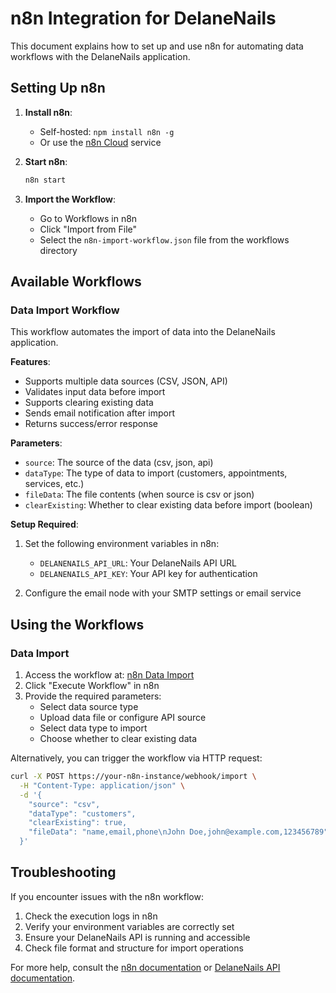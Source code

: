 # n8n Integration for DelaneNails

This document explains how to set up and use n8n for automating data workflows with the DelaneNails application.

## Setting Up n8n

1. **Install n8n**:
   - Self-hosted: `npm install n8n -g`
   - Or use the [n8n Cloud](https://www.n8n.cloud/) service

2. **Start n8n**:
   ```bash
   n8n start
   ```

3. **Import the Workflow**:
   - Go to Workflows in n8n
   - Click "Import from File"
   - Select the `n8n-import-workflow.json` file from the workflows directory

## Available Workflows

### Data Import Workflow

This workflow automates the import of data into the DelaneNails application.

**Features**:
- Supports multiple data sources (CSV, JSON, API)
- Validates input data before import
- Supports clearing existing data
- Sends email notification after import
- Returns success/error response

**Parameters**:
- `source`: The source of the data (csv, json, api)
- `dataType`: The type of data to import (customers, appointments, services, etc.)
- `fileData`: The file contents (when source is csv or json)
- `clearExisting`: Whether to clear existing data before import (boolean)

**Setup Required**:
1. Set the following environment variables in n8n:
   - `DELANENAILS_API_URL`: Your DelaneNails API URL
   - `DELANENAILS_API_KEY`: Your API key for authentication

2. Configure the email node with your SMTP settings or email service

## Using the Workflows

### Data Import

1. Access the workflow at: [n8n Data Import](../workflows/n8n-data-import.url)
2. Click "Execute Workflow" in n8n
3. Provide the required parameters:
   - Select data source type
   - Upload data file or configure API source
   - Select data type to import
   - Choose whether to clear existing data

Alternatively, you can trigger the workflow via HTTP request:

```bash
curl -X POST https://your-n8n-instance/webhook/import \
  -H "Content-Type: application/json" \
  -d '{
    "source": "csv", 
    "dataType": "customers", 
    "clearExisting": true,
    "fileData": "name,email,phone\nJohn Doe,john@example.com,123456789"
  }'
```

## Troubleshooting

If you encounter issues with the n8n workflow:

1. Check the execution logs in n8n
2. Verify your environment variables are correctly set
3. Ensure your DelaneNails API is running and accessible
4. Check file format and structure for import operations

For more help, consult the [n8n documentation](https://docs.n8n.io/) or [DelaneNails API documentation](../api/README.md).

